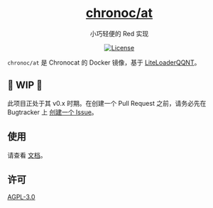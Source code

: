 <div align="center">
<a href="https://chronocat.vercel.app" target="_blank" rel="noopener noreferrer">
<h1>chronoc/at</h1>
</a>
<p>小巧轻便的 Red 实现</p>

[![License](https://img.shields.io/github/license/chrononeko/docker?style=flat-square)](https://github.com/chrononeko/docker/blob/master/LICENSE)
</div>

`chronoc/at` 是 Chronocat 的 Docker 镜像，基于 [LiteLoaderQQNT](https://llqqnt.mukapp.top)。

## :construction: WIP :construction:

此项目正处于其 v0.x 时期。在创建一个 Pull Request 之前，请务必先在 Bugtracker 上 [创建一个 Issue](https://github.com/chrononeko/bugtracker/issues/new/choose)。

## 使用

请查看 [文档](https://chronocat.vercel.app/install/docker/official)。

## 许可

[AGPL-3.0](https://github.com/chrononeko/docker/blob/master/LICENSE)
